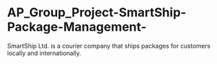 # AP_Group_Project-SmartShip-Package-Management-
SmartShip Ltd. is a courier company that ships packages for customers locally and internationally. 
